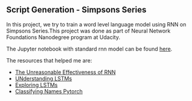 ## Script Generation - Simpsons Series

In this project, we try to train a word level language model using RNN on Simpsons Series.This project was done as part of Neural Network Foundations Nanodegree program at Udacity. 

The Jupyter notebook with standard rnn model can be found [here](https://nbviewer.jupyter.org/github/abishekarun/TV-Script-Generation/blob/master/simpsons_script.ipynb).

The resources that helped me are:

+ [The Unreasonable Effectiveness of RNN](http://karpathy.github.io/2015/05/21/rnn-effectiveness/)
+ [UNderstanding LSTMs](http://colah.github.io/posts/2015-08-Understanding-LSTMs/)
+ [Exploring LSTMs](http://blog.echen.me/2017/05/30/exploring-lstms/)
+ [Classifying Names Pytorch](http://pytorch.org/tutorials/intermediate/char_rnn_classification_tutorial.html)
